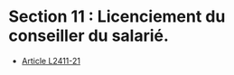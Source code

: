 # Section 11 : Licenciement du conseiller du salarié.

* [Article L2411-21](./LEGIARTI000006902315.md)
